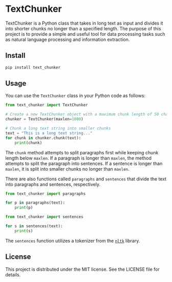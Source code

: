 # TextChunker

TextChunker is a Python class that takes in long text as input and divides it into shorter chunks no longer than a specified length. The purpose of this project is to provide a simple and useful tool for data processing tasks such as natural language processing and information extraction.

## Install
``` sh
pip install text_chunker
```

## Usage

You can use the `TextChunker` class in your Python code as follows:

``` python
from text_chunker import TextChunker

# Create a new TextChunker object with a maximum chunk length of 50 characters
chunker = TextChunker(maxlen=1000)

# Chunk a long text string into smaller chunks
text = "This is a long text string..."
for chunk in chunker.chunk(text):
    print(chunk)
```

The `chunk` method attempts to split paragraphs first while keeping chunk length below `maxlen`. If a paragraph is longer than `maxlen`, the method attempts to split the paragraph into sentences. If a sentence is longer than `maxlen`, it is split into smaller chunks no longer than `maxlen`.

There are also functions called `paragraphs` and `sentences` that divide the text into paragraphs and sentences, respectively.

``` python
from text_chunker import paragraphs

for p in paragraphs(text):
    print(p)
```
``` python
from text_chunker import sentences

for s in sentences(text):
    print(s)
```

The `sentences` function utilizes a tokenizer from the [`nltk`](https://pypi.org/project/nltk/) library.


## License

This project is distributed under the MIT license. See the LICENSE file for details.
